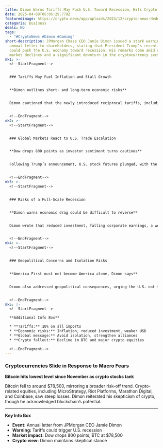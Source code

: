 ```yaml
---
title: Dimon Warns Tariffs May Push U.S. Toward Recession, Hits Crypto Slide
date: 2025-04-08T06:06:29.779Z
featuredimage: https://crypto.news/app/uploads/2024/12/crypto-news-Hedera-Hashgraph-HBAR-option04-1380x820.webp
categoria: Business
deals: No
tags:
  - "#CryptoNews #Dimon #Gaming"
short-description: JPMorgan Chase CEO Jamie Dimon issued a stark warning in his
  annual letter to shareholders, stating that President Trump’s recent tariffs
  could push the U.S. economy toward recession. His remarks come amid sharp
  market declines and a significant downturn in the cryptocurrency sector.
mk1: >-
  <!--StartFragment-->


  ### Tariffs May Fuel Inflation and Stall Growth


  **Dimon outlines short- and long-term economic risks**


  Dimon cautioned that the newly introduced reciprocal tariffs, including a baseline 10% tax on all imports, are likely to trigger inflation across both imported and domestic goods. Rising input costs and shifting demand toward domestic alternatives could further strain supply chains.


  <!--EndFragment-->
mk2: >-
  <!--StartFragment-->


  ### Global Markets React to U.S. Trade Escalation


  **Dow drops 800 points as investor sentiment turns cautious**


  Following Trump’s announcement, U.S. stock futures plunged, with the Dow Jones Industrial Average shedding approximately 800 points. The market downturn extended to Europe and Asia, reflecting widespread concern over the macroeconomic impact.


  <!--EndFragment-->
mk3: >-
  <!--StartFragment-->


  ### Risks of a Full-Scale Recession


  **Dimon warns economic drag could be difficult to reverse**


  Dimon wrote that reduced investment, falling corporate earnings, a weakening dollar, and declining consumer confidence could collectively steer the economy into recession. These effects, if left unchecked, may become structural.


  <!--EndFragment-->
mk4: >-
  <!--StartFragment-->


  ### Geopolitical Concerns and Isolation Risks


  **America First must not become America alone, Dimon says**


  Dimon also addressed geopolitical consequences, urging the U.S. not to slip into isolationism. He warned that abandoning key alliances would make the U.S. more vulnerable, especially in sectors like AI and semiconductors.


  <!--EndFragment-->
mk5: |-
  <!--StartFragment-->

  **Additional Info Box**

  * **Tariffs:** 10% on all imports
  * **Economic risks:** Inflation, reduced investment, weaker USD
  * **Global message:** Avoid isolation, strengthen alliances
  * **Crypto fallout:** Decline in BTC and major crypto equities

  <!--EndFragment-->
---
```

<!--StartFragment-->

### Cryptocurrencies Slide in Response to Macro Fears

**Bitcoin hits lowest level since November as crypto stocks tank**

Bitcoin fell to around $78,500, mirroring a broader risk-off trend. Crypto-related equities, including MicroStrategy, Riot Platforms, Marathon Digital, and Coinbase, saw steep losses. Dimon reiterated his skepticism of crypto, though he acknowledged blockchain’s potential.

- - -

**Key Info Box**

* **Event:** Annual letter from JPMorgan CEO Jamie Dimon
* **Warning:** Tariffs could trigger U.S. recession
* **Market impact:** Dow drops 800 points, BTC at $78,500
* **Crypto view:** Dimon maintains skeptical stance

<!--EndFragment-->